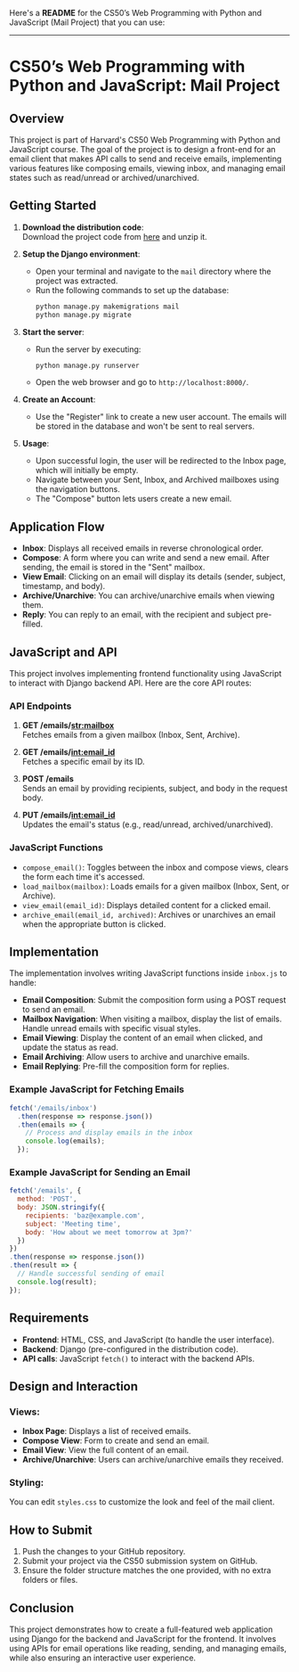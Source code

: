 Here's a **README** for the CS50’s Web Programming with Python and JavaScript (Mail Project) that you can use:

---

# CS50’s Web Programming with Python and JavaScript: Mail Project

## Overview

This project is part of Harvard's CS50 Web Programming with Python and JavaScript course. The goal of the project is to design a front-end for an email client that makes API calls to send and receive emails, implementing various features like composing emails, viewing inbox, and managing email states such as read/unread or archived/unarchived.

## Getting Started

1. **Download the distribution code**:  
   Download the project code from [here](https://cdn.cs50.net/web/2020/spring/projects/3/mail.zip) and unzip it.

2. **Setup the Django environment**:
    - Open your terminal and navigate to the `mail` directory where the project was extracted.
    - Run the following commands to set up the database:
        ```bash
        python manage.py makemigrations mail
        python manage.py migrate
        ```

3. **Start the server**:
    - Run the server by executing:
        ```bash
        python manage.py runserver
        ```
    - Open the web browser and go to `http://localhost:8000/`.

4. **Create an Account**:
    - Use the "Register" link to create a new user account. The emails will be stored in the database and won't be sent to real servers.

5. **Usage**:
    - Upon successful login, the user will be redirected to the Inbox page, which will initially be empty.
    - Navigate between your Sent, Inbox, and Archived mailboxes using the navigation buttons.
    - The "Compose" button lets users create a new email.

## Application Flow

- **Inbox**: Displays all received emails in reverse chronological order.
- **Compose**: A form where you can write and send a new email. After sending, the email is stored in the "Sent" mailbox.
- **View Email**: Clicking on an email will display its details (sender, subject, timestamp, and body).
- **Archive/Unarchive**: You can archive/unarchive emails when viewing them.
- **Reply**: You can reply to an email, with the recipient and subject pre-filled.

## JavaScript and API

This project involves implementing frontend functionality using JavaScript to interact with Django backend API. Here are the core API routes:

### API Endpoints

1. **GET /emails/<str:mailbox>**  
   Fetches emails from a given mailbox (Inbox, Sent, Archive).
   
2. **GET /emails/<int:email_id>**  
   Fetches a specific email by its ID.

3. **POST /emails**  
   Sends an email by providing recipients, subject, and body in the request body.

4. **PUT /emails/<int:email_id>**  
   Updates the email's status (e.g., read/unread, archived/unarchived).

### JavaScript Functions

- `compose_email()`: Toggles between the inbox and compose views, clears the form each time it's accessed.
- `load_mailbox(mailbox)`: Loads emails for a given mailbox (Inbox, Sent, or Archive).
- `view_email(email_id)`: Displays detailed content for a clicked email.
- `archive_email(email_id, archived)`: Archives or unarchives an email when the appropriate button is clicked.

## Implementation

The implementation involves writing JavaScript functions inside `inbox.js` to handle:

- **Email Composition**: Submit the composition form using a POST request to send an email.
- **Mailbox Navigation**: When visiting a mailbox, display the list of emails. Handle unread emails with specific visual styles.
- **Email Viewing**: Display the content of an email when clicked, and update the status as read.
- **Email Archiving**: Allow users to archive and unarchive emails.
- **Email Replying**: Pre-fill the composition form for replies.

### Example JavaScript for Fetching Emails
```javascript
fetch('/emails/inbox')
  .then(response => response.json())
  .then(emails => {
    // Process and display emails in the inbox
    console.log(emails);
  });
```

### Example JavaScript for Sending an Email
```javascript
fetch('/emails', {
  method: 'POST',
  body: JSON.stringify({
    recipients: 'baz@example.com',
    subject: 'Meeting time',
    body: 'How about we meet tomorrow at 3pm?'
  })
})
.then(response => response.json())
.then(result => {
  // Handle successful sending of email
  console.log(result);
});
```

## Requirements

- **Frontend**: HTML, CSS, and JavaScript (to handle the user interface).
- **Backend**: Django (pre-configured in the distribution code).
- **API calls**: JavaScript `fetch()` to interact with the backend APIs.

## Design and Interaction

### Views:

- **Inbox Page**: Displays a list of received emails.
- **Compose View**: Form to create and send an email.
- **Email View**: View the full content of an email.
- **Archive/Unarchive**: Users can archive/unarchive emails they received.

### Styling:
You can edit `styles.css` to customize the look and feel of the mail client.

## How to Submit

1. Push the changes to your GitHub repository.
2. Submit your project via the CS50 submission system on GitHub.
3. Ensure the folder structure matches the one provided, with no extra folders or files.

## Conclusion

This project demonstrates how to create a full-featured web application using Django for the backend and JavaScript for the frontend. It involves using APIs for email operations like reading, sending, and managing emails, while also ensuring an interactive user experience.
